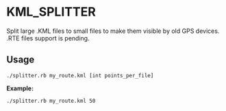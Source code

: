 KML_SPLITTER
============

Split large .KML files to small files to make them visible by old GPS devices.
.RTE files support is pending.

Usage
-----
<code>./splitter.rb my_route.kml [int points_per_file]</code>

**Example:**

<code>./splitter.rb my_route.kml 50</code>